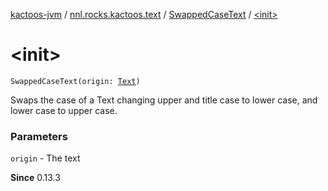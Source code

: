 [kactoos-jvm](../../index.md) / [nnl.rocks.kactoos.text](../index.md) / [SwappedCaseText](index.md) / [&lt;init&gt;](.)

# &lt;init&gt;

`SwappedCaseText(origin: `[`Text`](../../nnl.rocks.kactoos/-text/index.md)`)`

Swaps the case of a Text changing upper and title case to lower case,
and lower case to upper case.

### Parameters

`origin` - The text

**Since**
0.13.3

